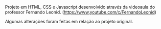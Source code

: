 Projeto em HTML, CSS e Javascript desenvolvido através da videoaula do professor Fernando Leonid. (https://www.youtube.com/c/FernandoLeonid)

Algumas alterações foram feitas em relação ao projeto original.
